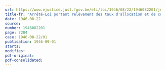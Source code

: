 ```yaml
---
url: https://www.ejustice.just.fgov.be/eli/loi/1946/08/22/1946082201/justel
title-fr: "Arrêté-Loi portant relèvement des taux d'allocation et de cotisation prévus par les textes coordonnes de la loi du 4 août 1930 portant généralisation des allocations familiales en faveur des travailleurs salariés"
date: 1946-08-22
source:
number: 1946082201
page: 7284
case: 1946-08-22/01
publication: 1946-09-01
starts:
modifies:
pdf-original:
pdf-consolidated:
---
```


